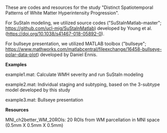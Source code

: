 These are codes and resources for the study "Distinct Spatiotemporal Patterns of White Matter Hyperintensity Progression".

For SuStaIn modeling, we utilized source codes ("SuStaInMatlab-master"; https://github.com/ucl-mig/SuStaInMatlab) developed by Young et al. (https://doi.org/10.1038/s41467-018-05892-0).

For bullseye presentation, we utilized MATLAB toolbox ("bullseye"; https://www.mathworks.com/matlabcentral/fileexchange/16458-bullseye-polar-data-plot) developed by Daniel Ennis.



**Examples**

example1.mat: Calculate WMH severity and run SuStaIn modeling

example2.mat: Individual staging and subtyping, based on the 3-subtype model developed by this study

example3.mat: Bullseye presentation




**Resources**

MNI_ch2better_WM_20ROIs: 20 ROIs from WM parcellation in MNI space (0.5mm X 0.5mm X 0.5mm)
